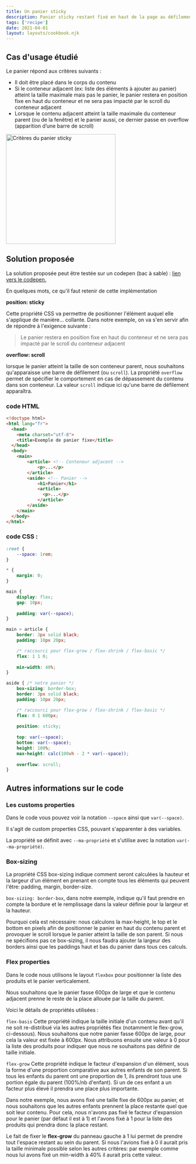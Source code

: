 ```yaml
---
title: Un panier sticky
description: Panier sticky restant fixé en haut de la page au défilement d'une liste de produits
tags: ['recipe']
date: 2021-04-01
layout: layouts/cookbook.njk
---
```


## Cas d'usage étudié
Le panier répond aux critères suivants :
- Il doit être placé dans le corps du contenu
- Si le conteneur adjacent (ex: liste des éléments à ajouter au panier) atteint la taille maximale mais pas le panier, le panier restera en position fixe en haut du conteneur et ne sera pas impacté par le scroll du conteneur adjacent
- Lorsque le contenu adjacent atteint la taille maximale du conteneur parent (ou de la fenêtre) et le panier aussi, ce dernier passe en overflow (apparition d’une barre de scroll)

<p class="illustration--centered">
  <img width="300px" src="/sticky-cart.png" alt="Critères du panier sticky" >
</p>

## Solution proposée

La solution proposée peut être testée sur un codepen (bac à sable) : [lien vers le codepen.](https://codepen.io/floragc-octo/pen/WNZqPKo)

En quelques mots, ce qu'il faut retenir de cette implémentation

**position: sticky**

Cette propriété CSS va permettre de positionner l'élément auquel elle s'applique de manière... collante. Dans notre exemple, on va s'en servir afin de répondre à l'exigence suivante :
> Le panier restera en position fixe en haut du conteneur et ne sera pas impacté par le scroll du conteneur adjacent

**overflow: scroll**

lorsque le panier atteint la taille de son conteneur parent, nous souhaitons qu'apparaisse une barre de défilement (ou `scroll`). La propriété `overflow` permet de spécifier le comportement en cas de dépassement du contenu dans son conteneur. La valeur `scroll` indique ici qu'une barre de défilement apparaîtra.

### code HTML

```html
<!doctype html>
<html lang="fr">
  <head>
    <meta charset="utf-8">
    <title>Exemple de panier fixe</title>
  </head>
  <body>
    <main>
        <article> <!-- Conteneur adjacent -->
            <p>...</p>
        </article>
        <aside> <!-- Panier -->
            <h1>Panier</h1>
            <article>
              <p>...</p>
            </article>
        </aside>
    </main>
  </body>
</html>
```

### code CSS :

```css
:root {
    --space: 1rem;
}

* {
    margin: 0;
}

main {
    display: flex;
    gap: 10px;
  
    padding: var(--space);
}

main > article {
    border: 3px solid black;
    padding: 10px 20px;

    /* raccourci pour flex-grow / flex-shrink / flex-basic */
    flex: 1 1 0;
    
    min-width: 40%;
}

aside { /* notre panier */
    box-sizing: border-box;
    border: 3px solid black;
    padding: 10px 20px;

    /* raccourci pour flex-grow / flex-shrink / flex-basic */
    flex: 0 1 600px;
  
    position: sticky;
    
    top: var(--space);
    bottom: var(--space);
    height: 100%;
    max-height: calc(100vh - 2 * var(--space));
    
    overflow: scroll;
}
```

## Autres informations sur le code

### Les customs properties
Dans le code vous pouvez voir la notation `--space` ainsi que `var(--space)`.

Il s'agit de custom properties CSS, pouvant s'apparenter à des variables.

La propriété se définit avec `--ma-propriété` et s'utilise avec la notation `var(--ma-propriété)`.

### Box-sizing
La propriété CSS box-sizing indique comment seront calculées la hauteur et la largeur d'un élément en prenant en compte tous les éléments qui peuvent l'être: padding, margin, border-size.

`box-sizing: border-box`, dans notre exemple, indique qu'il faut prendre en compte la bordure et le remplissage dans la valeur définie pour la largeur et la hauteur.

Pourquoi cela est nécessaire: nous calculons la max-height, le top et le bottom en pixels afin de positionner le panier en haut du contenu parent et provoquer le scroll lorsque le panier atteint la taille de son parent. Si nous ne spécifions pas ce box-sizing, il nous faudra ajouter la largeur des borders ainsi que les paddings haut et bas du panier dans tous ces calculs.


### Flex properties
Dans le code nous utilisons le layout `flexbox` pour positionner la liste des produits et le panier verticalement.

Nous souhaitons que le panier fasse 600px de large et que le contenu adjacent prenne le reste de la place allouée par la taille du parent.

Voici le détails de propriétés utilisées :

`flex-basis`
Cette propriété indique la taille initiale d'un contenu avant qu'il ne soit re-distribué via les autres propriétés flex (notamment le flex-grow, ci-dessous). Nous souhaitons que notre panier fasse 600px de large, pour cela la valeur est fixée à 600px. Nous attribuons ensuite une valeur à 0 pour la liste des produits pour indiquer que nous ne souhaitons pas définir de taille initiale.

`flex-grow`
Cette propriété indique le facteur d'expansion d'un élément, sous la forme d'une proportion comparative aux autres enfants de son parent. Si tous les enfants du parent ont une proportion de 1, ils prendront tous une portion égale du parent (100%/nb d'enfant). Si un de ces enfant a un facteur plus élevé il prendra une place plus importante.

Dans notre exemple, nous avons fixé une taille fixe de 600px au panier, et nous souhaitons que les autres enfants prennent la place restante quel que soit leur contenu. Pour cela, nous n'avons pas fixé le facteur d'expansion pour le panier (par défaut il est à 1) et l'avons fixé à 1 pour la liste des produits qui prendra donc la place restant.

Le fait de fixer le **flex-grow** du panneau gauche à 1 lui permet de prendre tout l'espace restant au sein du parent. Si nous l'avions fixé à 0 il aurait pris la taille minimale possible selon les autres critères: par exemple comme nous lui avons fixé un min-width à 40% il aurait pris cette valeur.
